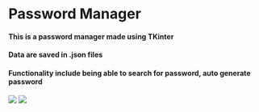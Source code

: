 # Password Manager
#### This is a password manager made using TKinter
#### Data are saved in .json files
#### Functionality include being able to search for password, auto generate password

<img src="https://cdn-useast1.kapwing.com/final_63d84774963acc0139dad939_785482.gif">

<img src="https://i.lensdump.com/i/TW858A.gif"> 




